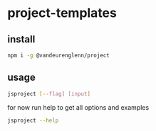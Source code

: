 # project-templates

## install
```sh
npm i -g @vandeurenglenn/project 
```

## usage

```sh
jsproject [--flag] [input]
```
for now run help to get all options and examples
```sh
jsproject --help
```
